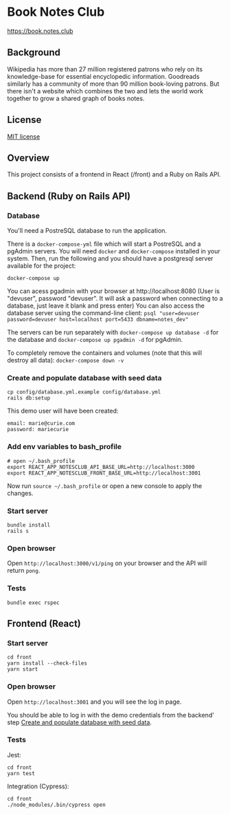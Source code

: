 # Book Notes Club
https://book.notes.club

## Background

Wikipedia has more than 27 million registered patrons who rely on its knowledge-base for essential encyclopedic information. Goodreads similarly has a community of more than 90 million book-loving patrons. But there isn't a website which combines the two and lets the world work together to grow a shared graph of books notes.

## License
[MIT license](LICENSE)

## Overview
This project consists of a frontend in React (/front) and a Ruby on Rails API.

## Backend (Ruby on Rails API)

### Database

You'll need a PostreSQL database to run the application.

There is a `docker-compose-yml` file which will start a PostreSQL and a pgAdmin servers. You will need `docker` and `docker-compose` installed in your system. Then, run the following and you should have a postgresql server available for the project:
```
docker-compose up
```

You can acess pgadmin with your browser at http://localhost:8080 (User is "devuser", password "devuser". It will ask a password when connecting to a database, just leave it blank and press enter) You can also access the database server using the command-line client: `psql "user=devuser password=devuser host=localhost port=5433 dbname=notes_dev"`

The servers can be run separately with `docker-compose up database -d` for the database and `docker-compose up pgadmin -d` for pgAdmin.

To completely remove the containers and volumes (note that this will destroy all data): `docker-compose down -v`

### Create and populate database with seed data
```
cp config/database.yml.example config/database.yml
rails db:setup
```

This demo user will have been created:
```
email: marie@curie.com
password: mariecurie
```

### Add env variables to bash_profile
```
# open ~/.bash_profile
export REACT_APP_NOTESCLUB_API_BASE_URL=http://localhost:3000
export REACT_APP_NOTESCLUB_FRONT_BASE_URL=http://localhost:3001
```

Now run `source ~/.bash_profile` or open a new console to apply the changes.

### Start server
```
bundle install
rails s
```

### Open browser

Open `http://localhost:3000/v1/ping` on your browser and the API will return `pong`.

### Tests
```
bundle exec rspec
```

## Frontend (React)

### Start server
```
cd front
yarn install --check-files
yarn start
```

### Open browser

Open `http://localhost:3001` and you will see the log in page.

You should be able to log in with the demo credentials from the backend' step [Create and populate database with seed data](https://github.com/notesclub/notesclub#create-and-populate-database-with-seed-data).

### Tests
Jest:
```
cd front
yarn test
```

Integration (Cypress):
```
cd front
./node_modules/.bin/cypress open
```
